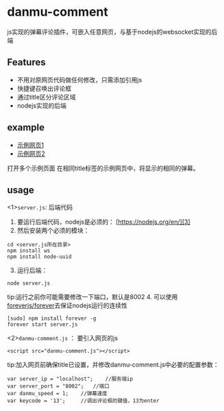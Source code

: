 # danmu-comment
js实现的弹幕评论插件，可嵌入任意网页，与基于nodejs的websocket实现的后端
## Features
 - 不用对原网页代码做任何修改，只需添加引用js
 - 快捷键召唤出评论框
 - 通过title区分评论区域
 - nodejs实现的后端
## example

- [示例网页1][1]
- [示例网页2][2]

打开多个示例页面
在相同title标签的示例网页中，将显示的相同的弹幕。
## usage
<1>`server.js`: 后端代码
 1. 要运行后端代码，nodejs是必须的：
[https://nodejs.org/en/][3]
 2. 然后安装两个必须的模块：
``` ruleslanguage
cd <server.js所在目录>
npm install ws
npm install node-uuid
```
 3. 运行后端：
``` ruleslanguage
node server.js
```

tip:运行之前你可能需要修改一下端口，默认是8002
 4. 可以使用[foreverjs/forever][4]去保证nodejs运行的连续性
``` ruleslanguage
[sudo] npm install forever -g
forever start server.js
```

<2>`danmu-comment.js` ： 要引入网页的js

``` vbscript-html
<script src="danmu-comment.js"></script>
```
tip:加入网页前确保title已设置，并修改danmu-comment.js中必要的配置参数：

``` ruleslanguage
var server_ip = "localhost";	//服务端ip
var server_port = "8002";	//端口
var danmu_speed = 1;	//弹幕速度
var keycode = '13';		//调出评论框的键值，13为enter
```




  [1]: http://renfuheng.com/nodejs/danmu/
  [2]: http://renfuheng.com/nodejs/danmu/index2.html
  [3]: https://nodejs.org/en/
  [4]: https://github.com/foreverjs/forever
